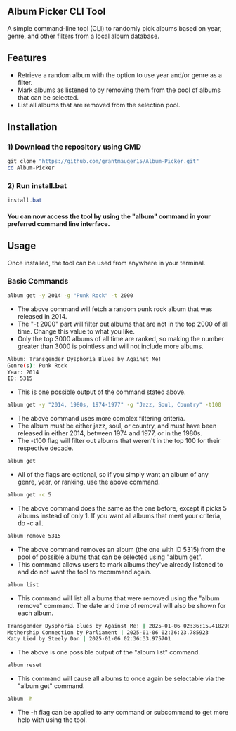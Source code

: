 ## Album Picker CLI Tool
A simple command-line tool (CLI) to randomly pick albums based on year, genre, and other filters from a local album database.

## Features
- Retrieve a random album with the option to use year and/or genre as a filter.
- Mark albums as listened to by removing them from the pool of albums that can be selected.
- List all albums that are removed from the selection pool.
## Installation
### 1) Download the repository using CMD
```powershell
git clone "https://github.com/grantmauger15/Album-Picker.git"
cd Album-Picker
```
### 2) Run install.bat
```powershell
install.bat
```

#### You can now access the tool by using the "album" command in your preferred command line interface.
## Usage
Once installed, the tool can be used from anywhere in your terminal.
### Basic Commands
```bash
album get -y 2014 -g "Punk Rock" -t 2000
```
- The above command will fetch a random punk rock album that was released in 2014.
- The "-t 2000" part will filter out albums that are not in the top 2000 of all time. Change this value to what you like.
- Only the top 3000 albums of all time are ranked, so making the number greater than 3000 is pointless and will not include more albums.
```bash
Album: Transgender Dysphoria Blues by Against Me!
Genre(s): Punk Rock
Year: 2014
ID: 5315
```
- This is one possible output of the command stated above.
```bash
album get -y "2014, 1980s, 1974-1977" -g "Jazz, Soul, Country" -t100
```
- The above command uses more complex filtering criteria. 
- The album must be either jazz, soul, or country, and must have been released in either 2014, between 1974 and 1977, or in the 1980s.
- The -t100 flag will filter out albums that weren't in the top 100 for their respective decade.
```bash
album get
```
- All of the flags are optional, so if you simply want an album of any genre, year, or ranking, use the above command.
```bash
album get -c 5
```
- The above command does the same as the one before, except it picks 5 albums instead of only 1. If you want all albums that meet your criteria, do -c all.
```bash
album remove 5315
```
- The above command removes an album (the one with ID 5315) from the pool of possible albums that can be selected using "album get".
- This command allows users to mark albums they've already listened to and do not want the tool to recommend again.
```bash
album list
```
- This command will list all albums that were removed using the "album remove" command. The date and time of removal will also be shown for each album.
```bash
Transgender Dysphoria Blues by Against Me! | 2025-01-06 02:36:15.418298
Mothership Connection by Parliament | 2025-01-06 02:36:23.785923
Katy Lied by Steely Dan | 2025-01-06 02:36:33.975701
```
- The above is one possible output of the "album list" command.
```bash
album reset
```
- This command will cause all albums to once again be selectable via the "album get" command.
```bash
album -h
```
- The -h flag can be applied to any command or subcommand to get more help with using the tool.